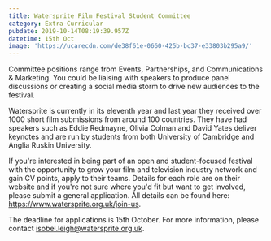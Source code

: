 ```yaml
---
title: Watersprite Film Festival Student Committee
category: Extra-Curricular
pubdate: 2019-10-14T08:19:39.957Z
datetime: 15th Oct
image: 'https://ucarecdn.com/de38f61e-0660-425b-bc37-e33803b295a9/'
---
```

Committee positions range from Events, Partnerships, and Communications & Marketing. You could be liaising with speakers to produce panel discussions or creating a social media storm to drive new audiences to the festival. 

Watersprite is currently in its eleventh year and last year they received over 1000 short film submissions from around 100 countries. They have had speakers such as Eddie Redmayne, Olivia Colman and David Yates deliver keynotes and are run by students from both University of Cambridge and Anglia Ruskin University. 

If you're interested in being part of an open and student-focused festival with the opportunity to grow your film and television industry network and gain CV points, apply to their teams. Details for each role are on their website and if you're not sure where you'd fit but want to get involved, please submit a general application. All details can be found here: https://www.watersprite.org.uk/join-us.

The deadline for applications is 15th October. For more information, please contact isobel.leigh@watersprite.org.uk.
